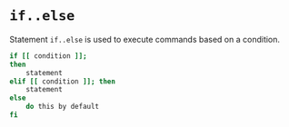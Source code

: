 # `if..else`

Statement `if..else` is used to execute commands based on a condition.

```sh
if [[ condition ]];
then
    statement
elif [[ condition ]]; then
    statement
else
    do this by default
fi
```
